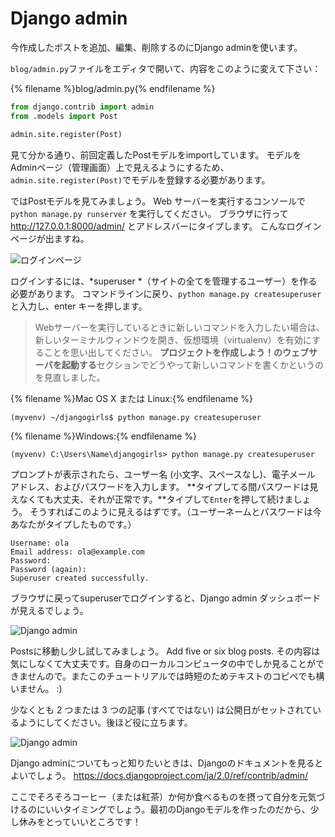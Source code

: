 # Django admin

今作成したポストを追加、編集、削除するのにDjango adminを使います。

`blog/admin.py`ファイルをエディタで開いて、内容をこのように変えて下さい：

{% filename %}blog/admin.py{% endfilename %}

```python
from django.contrib import admin
from .models import Post

admin.site.register(Post)
```

見て分かる通り、前回定義したPostモデルをimportしています。 モデルをAdminページ（管理画面）上で見えるようにするため、`admin.site.register(Post)`でモデルを登録する必要があります。

ではPostモデルを見てみましょう。 Web サーバーを実行するコンソールで `python manage.py runserver` を実行してください。 ブラウザに行って http://127.0.0.1:8000/admin/ とアドレスバーにタイプします。 こんなログインページが出ますね。

![ログインページ](images/login_page2.png)

ログインするには、*superuser *（サイトの全てを管理するユーザー）を作る必要があります。 コマンドラインに戻り、`python manage.py createsuperuser` と入力し、enter キーを押します。

> Webサーバーを実行しているときに新しいコマンドを入力したい場合は、新しいターミナルウィンドウを開き、仮想環境（virtualenv）を有効にすることを思い出してください。 **プロジェクトを作成しよう！**の**ウェブサーバを起動する**セクションでどうやって新しいコマンドを書くかというのを見直しました。

{% filename %}Mac OS X または Linux:{% endfilename %}

    (myvenv) ~/djangogirls$ python manage.py createsuperuser
    

{% filename %}Windows:{% endfilename %}

    (myvenv) C:\Users\Name\djangogirls> python manage.py createsuperuser
    

プロンプトが表示されたら、ユーザー名 (小文字、スペースなし)、電子メール アドレス、およびパスワードを入力します。 **タイプしてる間パスワードは見えなくても大丈夫、それが正常です。**タイプして`Enter`を押して続けましょう。 そうすればこのように見えるはずです。（ユーザーネームとパスワードは今あなたがタイプしたものです。）

    Username: ola
    Email address: ola@example.com
    Password:
    Password (again):
    Superuser created successfully.
    

ブラウザに戻ってsuperuserでログインすると、Django admin ダッシュボードが見えるでしょう。

![Django admin](images/django_admin3.png)

Postsに移動し少し試してみましょう。 Add five or six blog posts. その内容は気にしなくて大丈夫です。自身のローカルコンピュータの中でしか見ることができませんので。またこのチュートリアルでは時短のためテキストのコピペでも構いません。 :)

少なくとも 2 つまたは 3 つの記事 (すべてではない) は公開日がセットされているようにしてください。後ほど役に立ちます。

![Django admin](images/edit_post3.png)

Django adminについてもっと知りたいときは、Djangoのドキュメントを見るとよいでしょう。 https://docs.djangoproject.com/ja/2.0/ref/contrib/admin/

ここでそろそろコーヒー（または紅茶）か何か食べるものを摂って自分を元気づけるのにいいタイミングでしょう。最初のDjangoモデルを作ったのだから、少し休みをとっていいところです！